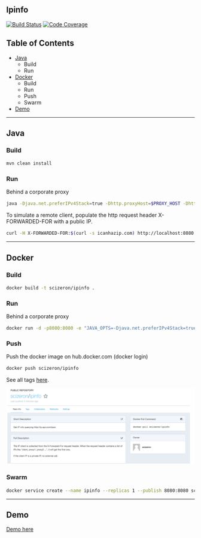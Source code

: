 ## Ipinfo

[![Build Status](https://travis-ci.org/scizeron/ipinfo.svg?branch=master)](https://travis-ci.org/scizeron/ipinfo)
[![Code Coverage](https://img.shields.io/codecov/c/github/scizeron/ipinfo/master.svg)](https://codecov.io/github/scizeron/ipinfo?branch=master)

## Table of Contents

- [Java](#java)
  * Build
  * Run
- [Docker](#docker)
  * Build
  * Run
  * Push
  * Swarm   
- [Demo](#demo)

---

## Java

### Build

```sh
mvn clean install
```

### Run

Behind a corporate proxy

```sh
java -Djava.net.preferIPv4Stack=true -Dhttp.proxyHost=$PROXY_HOST -Dhttp.proxyPort=$PROXY_PORT -jar target/app.jar  
```

To simulate a remote client, populate the http request header X-FORWARDED-FOR with a public IP.

```sh
curl -H X-FORWARDED-FOR:$(curl -s icanhazip.com) http://localhost:8080
```

---

## Docker

### Build

```sh
docker build -t scizeron/ipinfo .
```

### Run

Behind a corporate proxy

```sh
docker run -d -p8080:8080 -e "JAVA_OPTS=-Djava.net.preferIPv4Stack=true -Dhttp.proxyHost=$PROXY_HOST -Dhttp.proxyPort=$PROXY_PORT" scizeron/ipinfo
```

### Push

Push the docker image on hub.docker.com (docker login)

```sh
docker push scizeron/ipinfo
```

See all tags [here](https://hub.docker.com/r/scizeron/ipinfo/tags/).

![docker-image](docs/images/dockerImage.png)

### Swarm

```sh
docker service create --name ipinfo --replicas 1 --publish 8080:8080 scizeron/ipinfo
```

---

## Demo

[Demo here](https://azure-api.scizeron-dev.com/v2/ipinfo)
